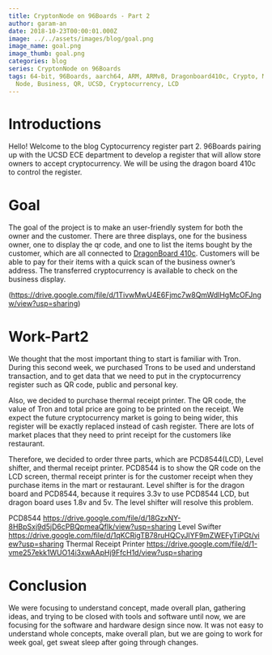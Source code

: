 ```yaml
---
title: CryptonNode on 96Boards - Part 2
author: garam-an
date: 2018-10-23T00:00:01.000Z
image: ../../assets/images/blog/goal.png
image_name: goal.png
image_thumb: goal.png
categories: blog
series: CryptonNode on 96Boards
tags: 64-bit, 96Boards, aarch64, ARM, ARMv8, Dragonboard410c, Crypto, Mining,
  Node, Business, QR, UCSD, Cryptocurrency, LCD
---
```


# Introductions

Hello! Welcome to the blog Cyptocurrency register part 2. 96Boards pairing up with the UCSD ECE department to develop a register that will allow store owners to accept cryptocurrency. We will be using the dragon board 410c to control the register.

# Goal

The goal of the project is to make an user-friendly system for both the owner and the customer. There are three displays, one for the business owner, one to display the qr code, and one to list the items bought by the customer, which are all connected to [DragonBoard 410c](http://www.96boards.org/product/dragonboard410c/). Customers will be able to pay for their items with a quick scan of the business owner’s address. The transferred cryptocurrency is available to check on the business display.

(https://drive.google.com/file/d/1TivwMwU4E6Fjmc7w8QmWdlHgMcOFJngw/view?usp=sharing)

# Work-Part2

We thought that the most important thing to start is familiar with Tron. During this second week, we purchased Trons to be used and understand transaction, and to get data that we need to put in the cryptocurrency register such as QR code, public and personal key.

Also, we decided to purchase thermal receipt printer. The QR code, the value of Tron and total price are going to be printed on the receipt. We expect the future cryptocurrency market is going to being wider, this register will be exactly replaced instead of cash register. There are lots of market places that they need to print receipt for the customers like restaurant.

Therefore, we decided to order three parts, which are PCD8544(LCD), Level shifter, and thermal receipt printer. PCD8544 is to show the QR code on the LCD screen, thermal receipt printer is for the customer receipt when they purchase items in the mart or restaurant. Level shifter is for the dragon board and PCD8544, because it requires 3.3v to use PCD8544 LCD, but dragon board uses 1.8v and 5v. The level shifter will resolve this problem.

PCD8544
https://drive.google.com/file/d/18GzxNY-8HBpSxj9d5jD6cPBQpmeaQfIk/view?usp=sharing
Level Swifter
https://drive.google.com/file/d/1qKCRigTB78ruHQCyJIYF9mZWEFyTiPGt/view?usp=sharing
Thermal Receipt Printer
https://drive.google.com/file/d/1-vme257ekk1WUO14i3xwAApHj9FfcH1d/view?usp=sharing

# Conclusion

We were focusing to understand concept, made overall plan, gathering ideas, and trying to be closed with tools and software until now, we are focusing for the software and hardware design since now. It was not easy to understand whole concepts, make overall plan, but we are going to work for week goal, get sweat sleep after going through changes.
